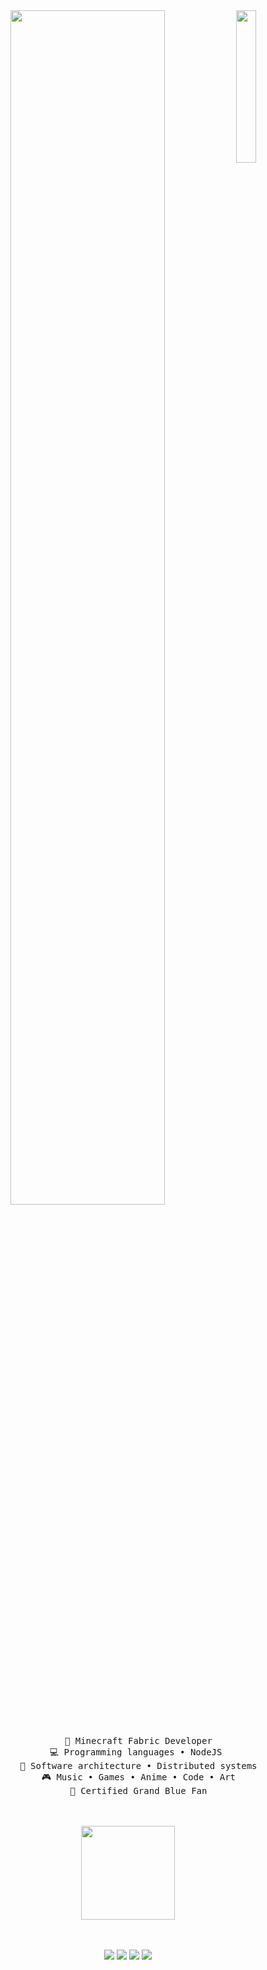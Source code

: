 <div align="center">
<img src="https://github.com/innng/innng/assets/26755058/5e0ce0fb-c544-4f8c-a307-5849165746d0" width="25%" align="right" />
<img src="https://readme-typing-svg.demolab.com?font=Inconsolata&weight=500&size=50&duration=4000&pause=300&color=98F3F7&center=true&vCenter=true&multiline=true&repeat=false&random=false&width=1300&height=140&lines=Hi!+I'm+Cherit%2C+I'm+stupid.+%F0%9F%A4%A1" width="70%" />
<br><br>
<pre>
    📃 Minecraft Fabric Developer
    💻 Programming languages • NodeJS 
    📖 Software architecture • Distributed systems
    🎮 Music • Games • Anime • Code • Art
    🤿 Certified Grand Blue Fan
</pre>
<br><br>
<img src="https://media1.tenor.com/m/C1imUCEpiFgAAAAd/grand-blue-hide.gif" height="150" />
<br><br><br>
    
[![](https://img.shields.io/badge/linkedin-0a66c2)](http://linkedin.com/in/ingridrosselis)
[![](https://img.shields.io/badge/mastodon-6364ff)](https://tech.lgbt/@innng)
[![](https://img.shields.io/badge/osu!-ff66ab)](https://osu.ppy.sh/users/4606212)
[![](https://img.shields.io/badge/enka.network-69899c)](https://enka.network/u/Inng/1A4HU1/10000069/1985924/)
</div>

